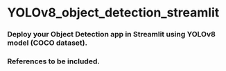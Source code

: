 # YOLOv8_object_detection_streamlit

### Deploy your Object Detection app in Streamlit using YOLOv8 model (COCO dataset).

### References to be included.
